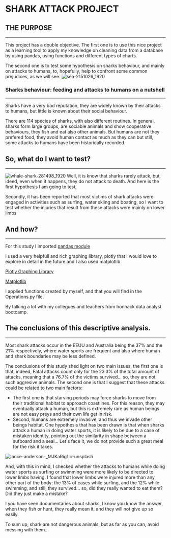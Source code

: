 
# SHARK ATTACK PROJECT
## THE PURPOSE
<hr>

This project has a double objective. The first one is to use this nice project as a learning tool to apply my knowledge on cleaning data from a database by using pandas, using functions and different types of charts. 

The second one is to test some hypothesis on sharks behaviour, and mainly on attacks to humans, to, hopefully, help to confront some common prejudices, as we will see.
![sea-2151026_1920](https://i.imgur.com/urwttMO.jpg)
### Sharks behaviour: feeding and attacks to humans on a nutshell 
<hr>
Sharks have a very bad reputation, they are widely known by their attacks to humans, but little is known about their social behaviour.

There are 114 species of sharks, with also different routines. In general, sharks form large groups, are sociable animals and show cooperative behaviours, they fish and eat also other animals. But humans are not they prefered food, they avoid human contact as much as they can but still, some attacks to humans have been historically recorded.  

## So, what do I want to test?
<hr>

![whale-shark-281498_1920](https://i.imgur.com/sAasebV.jpg)
Well, it is know that sharks rarely attack, but, ideed, even when it happens, they do not attack to death. And here is the first hypothesis I am going to test,

Secondly, it has been reported that most victims of shark attacks were engaged in activities such as surfing, water skiing and boating, so I want to test whether the injuries that result from these attacks were mainly on lower limbs

## And how?
<hr>

For this study I imported [pandas module](https://pandas.pydata.org/pandas-docs/stable/getting_started/index.html)

I used a very helpfull and rich graphing library, plotly that I would love to explore in detail in the future and I also used matplotlib

[Plotly Graphing Library ](https://plotly.com/python/getting-started/?utm_source=mailchimp-jan-2015&utm_medium=email&utm_campaign=generalemail-jan2015&utm_term=bubble-chart)

[Matplotlib](https://matplotlib.org/3.2.1/contents.html)

I applied functions created by myself, and that you will find in the Operations.py file.

By talking a lot with my collegues and teachers from Ironhack data analyst bootcamp.

## The conclusions of this descriptive analysis.
<hr>
Most shark attacks occur in the EEUU and Australia being the 37% and the 21% respectively, where water sports are frequent and also where human and shark boundaries may be less defined.

The conclusions of this study shed light on two main issues, the first one is that, indeed, Fatal attacks count only for the 23.3% of the total amount of attacks, meaning that a 76.7% of the victims survived... so, they are not such aggresive animals. The second one is that I suggest that these attacks could be related to two main factors: 
- The first one is that starving periods may force sharks to move from their traditional habitat to approach coastlines. For this reason, they may eventually attack a human, but this is extremely rare as human beings are not easy preys and their own life get in risk.
- Second, humans are extremely invasive, and thus we invade other beings habitat. One hypothesis that has been drawn is that when sharks attack a human in doing water sports, it is likely to be due to a case of mistaken identity, pointing out the similarity in shape between a sufboard and a seal...
Let's face it, we do not provide such a great meal for the risk it takes.

![lance-anderson-_MJKaRig1Ic-unsplash](https://i.imgur.com/nAryitt.jpg)

And, with this in mind, I checked whether the attacks to humans while doing water sports as surfing or swimming were more likely to be directed to lower limbs having. I found that lower limbs were injured more than any other part of the body: the 13% of cases while surfing, and the 12% while swimming, and still, they survived... so, did they really wanted to eat them? Did they just make a mistake? 

I you have seen documentaries about sharks, I know you know the answer, when they fish or hunt, they really mean it, and they will not give up so easily. 

To sum up, shark are not dangerous animals, but as far as you can, avoid messing with them..